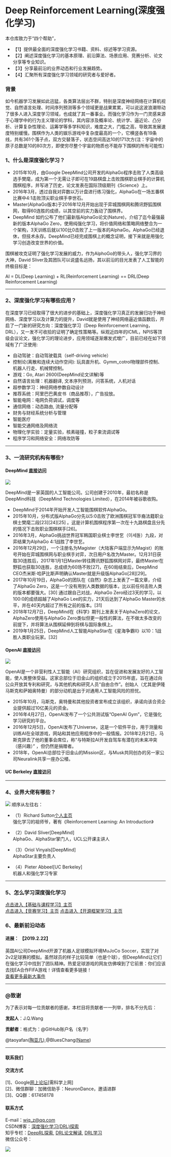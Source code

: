 # Deep Reinforcement Learning(深度强化学习)

本仓库致力于“四个帮助”，
>
+ 【1】提供最全面的深度强化学习书籍、资料、综述等学习资源。
+ 【2】阐述深度强化学习的基本原理、前沿算法、场景应用、竞赛分析、论文分享等专业知识。
+ 【3】分享最前沿的业界动态和行业发展趋势。
+ 【4】汇聚所有深度强化学习领域的研究者与爱好者。

### 背景
如今机器学习发展如此迅猛，各类算法层出不群，特别是深度神经网络在计算机视觉、自然语言处理、时间序列预测等多个领域更是战果累累，可以说这波浪潮带动了很多人进入深度学习领域，也成就了其一番事业。而强化学习作为一门灵感来源于心理学中的行为主义理论的学科，其内容涉及概率论、统计学、逼近论、凸分析、计算复杂性理论、运筹学等多学科知识，难度之大，门槛之高，导致其发展速度特别缓慢。围棋作为人类的娱乐游戏中复杂度最高的一个，它横竖各有19条线，共有361个落子点，双方交替落子，状态空间高达10的171次方(注：宇宙中的原子总数是10的80次方，即使穷尽整个宇宙的物质也不能存下围棋的所有可能性）
### 1、什么是深度强化学习？

>
+ 2015年10月，由Google DeepMind公司开发的AlphaGo程序击败了人类高级选手樊麾，成为第一个无需让子即可在19路棋盘上击败围棋职业棋手的计算机围棋程序，并写进了历史，论文发表在国际顶级期刊《Science》上。
+ 2016年3月，透过自我对弈数以万计盘进行练习强化，AlphaGo在一场五番棋比赛中4:1击败顶尖职业棋手李世石。
+ Master(AlphaGo版本)于2016年12月开始出现于弈城围棋网和腾讯野狐围棋网，取得60连胜的成绩，以其空前的实力轰动了围棋界。
+ DeepMind 如约公布了他们最新版AlphaGo论文(Nature)，介绍了迄今最强最新的版本AlphaGo Zero，使用纯强化学习，将价值网络和策略网络整合为一个架构，3天训练后就以100比0击败了上一版本的AlphaGo。AlphaGo已经退休，但技术永存。DeepMind已经完成围棋上的概念证明，接下来就是用强化学习创造改变世界的价值。

围棋被攻克证明了强化学习发展的威力，作为AlphoGo的带头人，强化学习界的大神，David Sliver及其团队可以说盛名远扬，其以前沿的目光发表了人工智能的终极目标是：

AI = DL(Deep Learning) + RL(Reinforcement Learning) == DRL(Deep Reinforcement Learning)


---

### 2、深度强化学习有哪些应用？
在深度学习已经取得了很大的进步的基础上，深度强化学习真正的发展归功于神经网络、深度学习以及计算力的提升，David就是使用了神经网络逼近值函数后，开启了一门新的研究方向：深度强化学习（Deep Reinforcement Learning，DRL），又一发不可收拾的证明了确定性策略等。纵观近四年的ICML，NPIS等顶级会议论文，强化学习的理论进步，应用领域逐渐爆发式增广，目前已经在如下领域有了广泛使用:
>
+ 自动驾驶：自动驾驶载具（self-driving vehicle）
+ 控制论(离散和连续大动作空间): 玩具直升机、Gymm_cotrol物理部件控制、机器人行走、机械臂控制。
+ 游戏：Go, Atari 2600(DeepMind论文详解)等
+ 自然语言处理：机器翻译, 文本序列预测，问答系统，人机对话
+ 超参数学习：神经网络参数自动设计
+ 推荐系统：阿里巴巴黄皮书（商品推荐），广告投放。
+ 智能电网：电网负荷调试，调度等
+ 通信网络：动态路由, 流量分配等
+ 财务与财经系统分析与管理
+ 智能医疗
+ 智能交通网络及网络流
+ 物理化学实验：定量实验，核素碰撞，粒子束流调试等
+ 程序学习和网络安全：网络攻防等

---

### 3、一流研究机构有哪些?
#### DeepMind [直接访问](https://deepmind.com/)
![](assets/markdown-img-paste-20190222165835138.png)

DeepMind是一家英国的人工智能公司。公司创建于2010年，最初名称是DeepMind科技（DeepMind Technologies Limited），在2014年被谷歌收购。

>
+ DeepMind于2014年开始开发人工智能围棋软件AlphaGo。
+ 2015年10月，分布式版AlphaGo分先以5:0击败了欧洲围棋冠军华裔法籍职业棋士樊麾二段[23][24][25] 。这是计算机围棋程序第一次在十九路棋盘且分先的情况下击败职业围棋棋手[26]。
+ 2016年3月，AlphaGo挑战世界冠军韩国职业棋士李世乭（이세돌）九段，对弈结果为AlphaGo 4:1战胜了李世乭。
+ 2016年12月29日，一个注册名为Magister（大陆客户端显示为Magist）的账号开始在弈城围棋网与职业棋手对弈，次日用户名改为Master。12月31日获取30连胜后，2017年1月1日Master转往腾讯野狐围棋网对弈，最终Master在野狐也获取30连胜，总成绩为60场不败[27]，在60局结束后，DeepMind CEO杰米斯·哈萨比斯声明确认Master就是升级版AlphaGo[28][29]。
+ 2017年10月19日，AlphaGo的团队在《自然》杂志上发表了一篇文章，介绍了AlphaGo Zero，这是一个没有用到人类数据的版本，比以前任何击败人类的版本都要强大。[30] 通过跟自己对战，AlphaGo Zero经过3天的学习，以100:0的成绩超越了AlphaGo Lee的实力，21天后达到了AlphaGo Master的水平，并在40天内超过了所有之前的版本。[31]
+ 2018年12月7日，DeepMind在《科学》期刊上发表关于AlphaZero的论文，AlphaZero使用与AlphaGo Zero类似但更一般性的算法，在不做太多改变的前提下，并将算法从围棋延伸到将棋与国际象棋上。
+ 2019年1月25日，DeepMind人工智能AlphaStar在《星海争霸II》以10：1战胜人类职业玩家。[32]

#### OpenAI [直接访问](https://openai.com/)
![](assets/markdown-img-paste-20190222165707224.png)

OpenAI是一个非营利性人工智能（AI）研究组织，旨在促进和发展友好的人工智能，使人类整体受益。这家总部位于旧金山的组织成立于2015年底，旨在通过向公众开放其专利和研究，与其他机构和研究人员“自由合作”。创始人（尤其是伊隆马斯克和萨姆奥特曼）的部分动机是出于对通用人工智能风险的担忧。

>
+ 2015年10月，马斯克，奥特曼和其他投资者宣布成立该组织，承诺向该合资企业提供超过10亿美元的资金。
+ 2016年4月27日，OpenAI发布了一个公共测试版“OpenAI Gym”，它是强化学习研究的平台。
+ 2016年12月5日，OpenAI发布了Universe，这是一个软件平台，用于测量和训练AI在全球游戏，网站和其他应用程序中的一般情报。2018年2月21日，马斯克辞去了他的董事会席位，称“与特斯拉AI开发自驾车有潜在的未来冲突（感兴趣）” ，但仍然是捐赠者。
+ 2018年，OpenAI总部位于旧金山的Mission区，与Musk共同创办的另一家公司Neuralink共享一座办公楼。
#### UC Berkeley [直接访问]()

---

### 4、业界大佬有哪些？
![](assets/markdown-img-paste-20190222191015730.png)
顺序从左往右：
>
+ （1）Richard Sutton[个人主页](http://incompleteideas.net/)<br>
强化学习的祖师爷，著有《Reinforcement Learning: An Introduction》

+ （2）David Sliver[DeepMind]<br>
AlphaGo、AlphaStar掌门人，UCL公开课主讲人

+ （3）Oriol Vinyals[DeepMind]<br>
AlphaStar主要负责人

+ （4）Pieter Abbeel[UC Berkeley]<br>
机器人和强化学习专家

---

### 5、怎么学习深度强化学习
[点击进入【基础与课程学习】主页](https://github.com/NeuronDance/DeepRL/tree/master/DRL%E5%9F%BA%E7%A1%80%E5%8E%9F%E7%90%86)<br>
[点击进入【竞赛学习】主页](https://github.com/NeuronDance/DeepRL/tree/master/DRL%E7%AB%9E%E8%B5%9B)
[点击进入【开源框架学习】主页]()

### 6、最新前沿动态

#### 进展： 【2019.2.22】
英国AI公司DeepMind开源了机器人足球模拟环境MuJoCo Soccer，实现了对2v2足球赛的模拟。虽然球员的样子比较简单（也是个球），但DeepMind让它们在强化学习中找到了团队精神。热爱足球游戏的网友仿佛嗅到了它前景：你们应该去找EA合作FIFA游戏！详情查看更多链接！<br>
[查看更多最新大事件](https://github.com/NeuronDance/DeepRL/tree/master/DRL%E6%9C%80%E8%BF%91%E5%A4%A7%E4%BA%8B%E4%BB%B6)

---
### @致谢
为了表示对每一位贡献者的感谢，本栏目将贡献者一一列举，排名不分先后：

**发起人**：J.Q.Wang<br>

**贡献者**：格式为：@GitHub账户名（名字）<br>


@taoyafan([陶亚凡](https://github.com/taoyafan)),@BluesChang([Name](https://github.com/BluesChang))

---

#### 联系我们
#### 交流方式
[1]、Google[网上论坛](https://groups.google.com/forum/?hl=zh-CN#!forum/deeprl)[需科学上网]<br>
[2]、微信群聊：加微信助手：NeuronDance，邀请进群<br>
[3]、QQ群：617458178

#### 联系方式
E-mail：wjq_z@qq.com<br>
CSDN博客：[深度强化学习(DRL)探索](https://blog.csdn.net/gsww404)<br>
知乎专栏：[DeepRL探索](https://zhuanlan.zhihu.com/deeprl), [DRL论文解读](https://zhuanlan.zhihu.com/drl-paper), [DRL学习](https://zhuanlan.zhihu.com/drl-learning)<br>
微信公众号：

![](assets/markdown-img-paste-20190222165438977.png)
